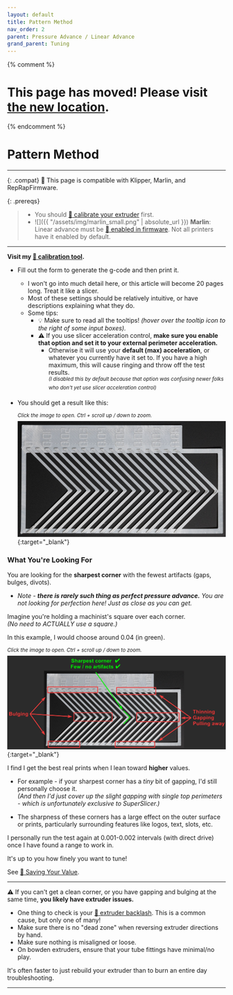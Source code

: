 ```yaml
---
layout: default
title: Pattern Method
nav_order: 2
parent: Pressure Advance / Linear Advance
grand_parent: Tuning
---
```


{% comment %}

# This page has moved! Please visit [the new location](https://ellis3dp.com/Print-Tuning-Guide/articles/pressure_linear_advance/pattern_method.html).

{% endcomment %}

# Pattern Method

---

{: .compat}
:dizzy: This page is compatible with Klipper, Marlin, and RepRapFirmware.

{: .prereqs}
> - You should [:page_facing_up: calibrate your extruder](../extruder_calibration.md) first.
> - ![]({{ "/assets/img/marlin_small.png" | absolute_url }}) **Marlin**: Linear advance must be [:page_facing_up: enabled in firmware](https://marlinfw.org/docs/configuration/configuration.html#linear-advance). Not all printers have it enabled by default. 

---

**Visit my [:page_facing_up: calibration tool](https://ellis3dp.com/Pressure_Linear_Advance_Tool/).**

- Fill out the form to generate the g-code and then print it.

  - I won't go into much detail here, or this article will become 20 pages long. Treat it like a slicer.
  - Most of these settings should be relatively intuitive, or have descriptions explaining what they do.
  - Some tips:
    - :bulb: Make sure to read all the tooltips! *(hover over the tooltip icon to the right of some input boxes).*
    - :warning: If you use slicer acceleration control, **make sure you enable that option and set it to your external perimeter acceleration.** 
      - Otherwise it will use your **default (max) acceleration**, or whatever you currently have it set to. If you have a high maximum, this will cause ringing and throw off the test results.\
      <sup>*(I disabled this by default because that option was confusing newer folks who don't yet use slicer acceleration control)*</sup>

- You should get a result like this:

  <sup>*Click the image to open. Ctrl + scroll up / down to zoom.*</sup>\
  [![](./images/pattern_method/pattern.jpg)](./images/pattern_method/pattern.jpg){:target="_blank"}

### What You're Looking For

You are looking for the **sharpest corner** with the fewest artifacts (gaps, bulges, divots).

- _Note - **there is rarely such thing as perfect pressure advance.** You are not looking for perfection here! Just as close as you can get._

Imagine you're holding a machinist's square over each corner.\
_(No need to ACTUALLY use a square.)_

In this example, I would choose around 0.04 (in green).

<sup>*Click the image to open. Ctrl + scroll up / down to zoom.*</sup>\
[![](./images/pattern_method/pattern-annotated.jpg)](./images/pattern_method/pattern-annotated.jpg){:target="_blank"}

I find I get the best real prints when I lean toward **higher** values.

- For example - if your sharpest corner has a _tiny_ bit of gapping, I'd still personally choose it.\
  _(And then I'd just cover up the slight gapping with single top perimeters - which is unfortunately exclusive to SuperSlicer.)_

- The sharpness of these corners has a large effect on the outer surface or prints, particularly surrounding features like logos, text, slots, etc.

I personally run the test again at 0.001-0.002 intervals (with direct drive) once I have found a range to work in.

It's up to you how finely you want to tune!

See [:page_facing_up: Saving Your Value](./saving.md).

---

:warning: If you can't get a clean corner, or you have gapping and bulging at the same time, **you likely have extruder issues.**

- One thing to check is your [:page_facing_up: extruder backlash](../troubleshooting/extrusion_patterns.md#extruder-backlash). This is a common cause, but only one of many!
- Make sure there is no "dead zone" when reversing extruder directions by hand.
- Make sure nothing is misaligned or loose.
- On bowden extruders, ensure that your tube fittings have minimal/no play.

It's often faster to just rebuild your extruder than to burn an entire day troubleshooting.

---
